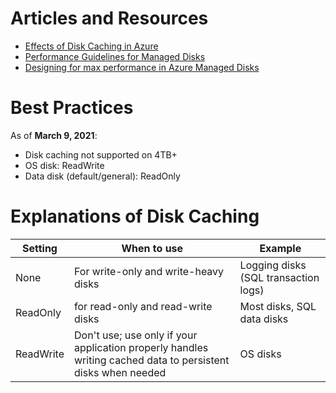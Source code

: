 # Articles and Resources

- [Effects of Disk Caching in Azure](https://docs.microsoft.com/en-us/learn/modules/caching-and-performance-azure-storage-and-disks/2-effect-of-caching-on-disk-performance-in-azure)
- [Performance Guidelines for Managed Disks](https://docs.microsoft.com/en-us/azure/azure-sql/virtual-machines/windows/performance-guidelines-best-practices)
- [Designing for max performance in Azure Managed Disks](https://docs.microsoft.com/en-us/azure/virtual-machines/premium-storage-performance)

# Best Practices 

As of **March 9, 2021**: 
- Disk caching not supported on 4TB+
- OS disk: ReadWrite
- Data disk (default/general): ReadOnly

# Explanations of Disk Caching

| Setting  	| When to use   	| Example  	|
|---	|---	|---	|
| None  	| For write-only and write-heavy disks  	| Logging disks (SQL transaction logs) 	|
| ReadOnly  	| for read-only and read-write disks  	| Most disks, SQL data disks  	|
| ReadWrite  	| Don't use; use only if your application properly handles writing cached data to persistent disks when needed 	| OS disks  	|
